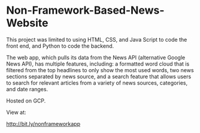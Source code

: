 # Non-Framework-Based-News-Website
 This project was limited to using HTML, CSS, and Java Script to code the front end, and Python to code the backend.  
 
 The web app, which pulls its data from the News API (alternative Google News API), has multiple features, 
 including: a formatted word cloud that is filtered from the top headlines to only show the most used words, 
 two news sections separated by news source, 
 and a search feature that allows users to search for relevant articles from a variety of news sources, 
 categories, and date ranges. 
 
 Hosted on GCP.
 
 View at:
 
 http://bit.ly/nonframeworkapp

